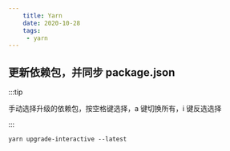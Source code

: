 ```yaml
---
    title: Yarn
    date: 2020-10-28
    tags:
     - yarn
---
```


<Boxx/>

## 更新依赖包，并同步 package.json

:::tip

手动选择升级的依赖包，按空格键选择，a 键切换所有，i 键反选选择

:::

```
yarn upgrade-interactive --latest
```
